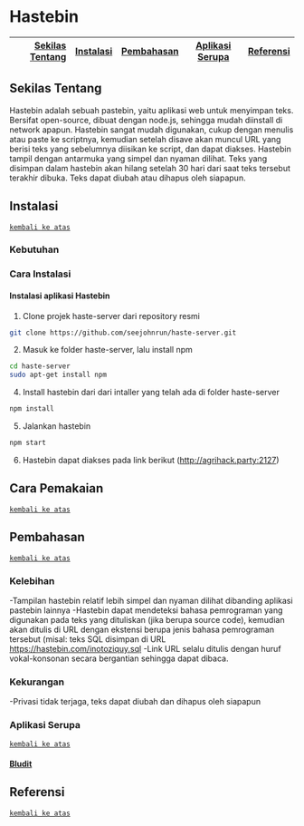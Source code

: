 # Hastebin

[Sekilas Tentang](#sekilas-tentang) | [Instalasi](#instalasi) | [Pembahasan](#pembahasan) | [Aplikasi Serupa](#aplikasi-serupa) | [Referensi](#referensi)
---:|:---:|:---:|:---:|:---:

## Sekilas Tentang

Hastebin adalah sebuah pastebin, yaitu aplikasi web untuk menyimpan teks. Bersifat open-source, dibuat dengan node.js, sehingga mudah diinstall di network apapun. Hastebin sangat mudah digunakan, cukup dengan menulis atau paste ke scriptnya, kemudian setelah disave akan muncul URL yang berisi teks yang sebelumnya diisikan ke script, dan dapat diakses. Hastebin tampil dengan antarmuka yang simpel dan nyaman dilihat. Teks yang disimpan dalam hastebin akan hilang setelah 30 hari dari saat teks tersebut terakhir dibuka. Teks dapat diubah atau dihapus oleh siapapun.



## Instalasi
[`kembali ke atas`](#chyrp-lite)
### Kebutuhan

### Cara Instalasi


#### Instalasi aplikasi Hastebin

1. Clone projek haste-server dari repository resmi
```bash
git clone https://github.com/seejohnrun/haste-server.git
```
2. Masuk ke folder haste-server, lalu install npm
```bash
cd haste-server
sudo apt-get install npm
```
4. Install hastebin dari dari intaller yang telah ada di folder haste-server
```bash
npm install
```
5. Jalankan hastebin
```bash
npm start
```
6. Hastebin dapat diakses pada link berikut (http://agrihack.party:2127)

## Cara Pemakaian
[`kembali ke atas`](#chyrp-lite)

## Pembahasan
[`kembali ke atas`](#chyrp-lite)
### Kelebihan
-Tampilan hastebin relatif lebih simpel dan nyaman dilihat dibanding aplikasi pastebin lainnya
-Hastebin dapat mendeteksi bahasa pemrograman yang digunakan pada teks yang dituliskan (jika berupa source code), kemudian akan ditulis di URL dengan ekstensi berupa jenis bahasa pemrograman tersebut (misal: teks SQL disimpan di URL https://hastebin.com/inotoziquy.sql
-Link URL selalu ditulis dengan huruf vokal-konsonan secara bergantian sehingga dapat dibaca.

### Kekurangan
-Privasi tidak terjaga, teks dapat diubah dan dihapus oleh siapapun


### Aplikasi Serupa
[`kembali ke atas`](#chyrp-lite)
#### [Bludit](https://github.com/dignajar/bludit) 

## Referensi
[`kembali ke atas`](#chyrp-lite)
